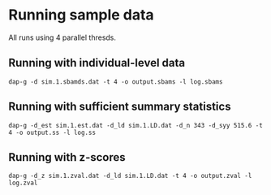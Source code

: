 # Running sample data


All runs using 4 parallel thresds.

## Running with individual-level data


```
dap-g -d sim.1.sbamds.dat -t 4 -o output.sbams -l log.sbams
```

## Running with sufficient summary statistics

```
dap-g -d_est sim.1.est.dat -d_ld sim.1.LD.dat -d_n 343 -d_syy 515.6 -t 4 -o output.ss -l log.ss
```

## Running with z-scores

```
dap-g -d_z sim.1.zval.dat -d_ld sim.1.LD.dat -t 4 -o output.zval -l log.zval
```

